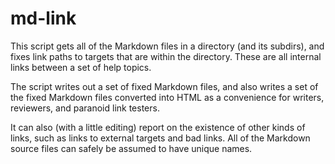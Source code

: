 # md-link

This script gets all of the Markdown files in a directory (and its subdirs), and fixes link paths to targets that are within the directory. These are all internal links between a set of help topics.

The script writes out a set of fixed Markdown files, and also writes a set of the fixed Markdown files converted into HTML as a convenience for writers, reviewers, and paranoid link testers.

It can also (with a little editing) report on the existence of other kinds of links, such as links to external targets and bad links. All of the Markdown source files can safely be assumed to have unique names.
